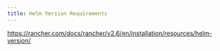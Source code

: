 ```yaml
---
title: Helm Version Requirements
---
```


https://rancher.com/docs/rancher/v2.6/en/installation/resources/helm-version/